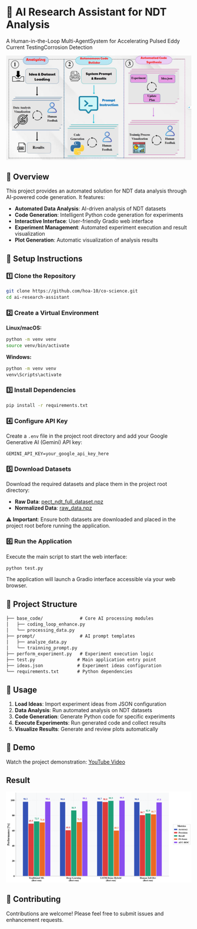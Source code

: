 # 🤖 AI Research Assistant for NDT Analysis

A Human-in-the-Loop Multi-AgentSystem for Accelerating Pulsed Eddy Current TestingCorrosion Detection
<p align="center">
  <img src="https://raw.githubusercontent.com/hoa-10/co-science/refs/heads/main/workflow2.jpg?raw=true" alt="workfow" width="600"/>
</p>

## 🚀 Overview

This project provides an automated solution for NDT data analysis through AI-powered code generation. It features:

- **Automated Data Analysis**: AI-driven analysis of NDT datasets
- **Code Generation**: Intelligent Python code generation for experiments
- **Interactive Interface**: User-friendly Gradio web interface
- **Experiment Management**: Automated experiment execution and result visualization
- **Plot Generation**: Automatic visualization of analysis results

## 🔧 Setup Instructions

### 1️⃣ Clone the Repository

```bash
git clone https://github.com/hoa-10/co-science.git
cd ai-research-assistant
```

### 2️⃣ Create a Virtual Environment

**Linux/macOS:**
```bash
python -m venv venv
source venv/bin/activate
```

**Windows:**
```bash
python -m venv venv
venv\Scripts\activate
```

### 3️⃣ Install Dependencies

```bash
pip install -r requirements.txt
```

### 4️⃣ Configure API Key

Create a `.env` file in the project root directory and add your Google Generative AI (Gemini) API key:

```env
GEMINI_API_KEY=your_google_api_key_here
```

### 5️⃣ Download Datasets

Download the required datasets and place them in the project root directory:

- **Raw Data**: [pect_ndt_full_dataset.npz](https://drive.google.com/file/d/1JuoqJGkzN_KLQKQmL2mzwJuwZKlBNIaa/view?usp=sharing)
- **Normalized Data**: [raw_data.npz](https://drive.google.com/file/d/1TuZ7pOpJtiDSh-mezr3Y44FCFCTppDe2/view?usp=sharing)

⚠️ **Important**: Ensure both datasets are downloaded and placed in the project root before running the application.

### 6️⃣ Run the Application

Execute the main script to start the web interface:

```bash
python test.py
```

The application will launch a Gradio interface accessible via your web browser.

## 📁 Project Structure

```
├── base_code/              # Core AI processing modules
│   ├── coding_loop_enhance.py
│   └── processing_data.py
├── prompt/                 # AI prompt templates
│   ├── analyze_data.py
│   └── trainning_prompt.py
├── perform_experiment.py   # Experiment execution logic
├── test.py                # Main application entry point
├── ideas.json             # Experiment ideas configuration
└── requirements.txt       # Python dependencies
```

## 🎯 Usage

1. **Load Ideas**: Import experiment ideas from JSON configuration
2. **Data Analysis**: Run automated analysis on NDT datasets
3. **Code Generation**: Generate Python code for specific experiments
4. **Execute Experiments**: Run generated code and collect results
5. **Visualize Results**: Generate and review plots automatically

## 🎥 Demo

Watch the project demonstration: [YouTube Video](https://www.youtube.com/watch?v=VRm03BItWrE)

## Result
<p align="center">
  <img src="https://github.com/hoa-10/co-science/blob/main/performance.png?raw=true" alt="Performance" width="600"/>
</p>

## 🤝 Contributing

Contributions are welcome! Please feel free to submit issues and enhancement requests.


